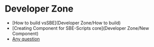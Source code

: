 # Developer Zone #

* [How to build vsSBE](Developer Zone/How to build)
* [Creating Component for SBE-Scripts core](Developer Zone/New Component) 
* [Any question](https://bitbucket.org/3F/vssolutionbuildevent/issues/new)